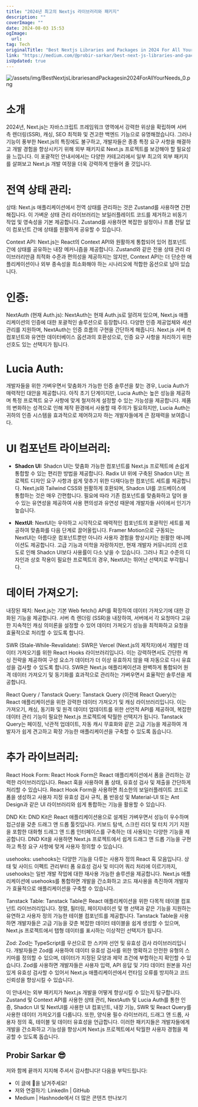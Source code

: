```yaml
---
title: "2024년 최고의 Nextjs 라이브러리와 패키지"
description: ""
coverImage: ""
date: 2024-08-03 15:53
ogImage: 
  url: 
tag: Tech
originalTitle: "Best Nextjs Libraries and Packages in 2024 For All Your Needs"
link: "https://medium.com/@probir-sarkar/best-next-js-libraries-and-packages-in-2024-for-all-your-needs-ae98e9689e06"
isUpdated: true
---
```






![/assets/img/BestNextjsLibrariesandPackagesin2024ForAllYourNeeds_0.png](/assets/img/BestNextjsLibrariesandPackagesin2024ForAllYourNeeds_0.png)

# 소개

2024년, Next.js는 자바스크립트 프레임워크 영역에서 강력한 위상을 확립하며 서버 측 렌더링(SSR), 캐싱, SEO 최적화 및 견고한 백엔드 기능으로 유명해졌습니다. 그러나 기능이 풍부한 Next.js의 특징에도 불구하고, 개발자들은 종종 특정 요구 사항을 해결하고 개발 경험을 향상시키기 위해 외부 패키지로 Next.js 프로젝트를 보강해야 할 필요성을 느낍니다. 이 포괄적인 안내서에서는 다양한 카테고리에서 일부 최고의 외부 패키지를 살펴보고 Next.js 개발 여정을 더욱 강력하게 만들어 줄 것입니다.

# 전역 상태 관리:

<div class="content-ad"></div>

상태: Next.js 애플리케이션에서 전역 상태를 관리하는 것은 Zustand를 사용하면 간편해집니다. 이 가벼운 상태 관리 라이브러리는 보일러플레이트 코드를 제거하고 비동기 작업 및 영속성을 기본 제공합니다. Zustand를 사용하면 복잡한 설정이나 프롭 전달 없이 컴포넌트 간에 상태를 원활하게 공유할 수 있습니다.

Context API: Next.js는 React의 Context API와 원활하게 통합되어 있어 컴포넌트 간에 상태를 공유하는 내장 메커니즘을 제공합니다. Zustand와 같은 전용 상태 관리 라이브러리만큼 최적화 수준과 편의성을 제공하지는 않지만, Context API는 더 단순한 애플리케이션이나 외부 종속성을 최소화해야 하는 시나리오에 적합한 옵션으로 남아 있습니다.

# 인증:

NextAuth (현재 Auth.js): NextAuth는 현재 Auth.js로 알려져 있으며, Next.js 애플리케이션의 인증에 대한 포괄적인 솔루션으로 등장합니다. 다양한 인증 제공업체와 세션 관리를 지원하며, NextAuth는 인증 흐름의 구현을 간단하게 해줍니다. Next.js 서버 측 컴포넌트와 유연한 데이터베이스 옵션과의 호환성으로, 인증 요구 사항을 처리하기 위한 선호도 있는 선택지가 됩니다.

<div class="content-ad"></div>

# Lucia Auth:

개발자들을 위한 가벼우면서 맞춤화가 가능한 인증 솔루션을 찾는 경우, Lucia Auth가 매력적인 대안을 제공합니다. 아직 초기 단계이지만, Lucia Auth는 높은 성능을 제공하며 특정 프로젝트 요구 사항에 맞게 철저하게 설정할 수 있는 가능성을 제공합니다. 제품의 변화하는 성격으로 인해 제작 환경에서 사용할 때 주의가 필요하지만, Lucia Auth는 귀하의 인증 시스템을 효과적으로 제어하고자 하는 개발자들에게 큰 잠재력을 보여줍니다.

# UI 컴포넌트 라이브러리:

- **Shadcn UI:** Shadcn UI는 맞춤화 가능한 컴포넌트를 Next.js 프로젝트에 손쉽게 통합할 수 있는 편리한 방법을 제공합니다. Radix UI 위에 구축된 Shadcn UI는 프로젝트 디자인 요구 사항과 쉽게 맞추기 위한 다재다능한 컴포넌트 세트를 제공합니다. Next.js와 Tailwind CSS와 원활하게 호환되며, Shadcn UI를 코드베이스에 통합하는 것은 매우 간편합니다. 필요에 따라 기존 컴포넌트를 맞춤화하고 덮어 쓸 수 있는 유연성을 제공하여 사용 편의성과 유연성 때문에 개발자들 사이에서 인기가 높습니다.

- **NextUI**: NextUI는 우아하고 시각적으로 매력적인 컴포넌트의 포괄적인 세트를 제공하여 맞춤화를 다음 단계로 끌어올립니다. Framer Motion으로 구동되는 NextUI는 아름다운 컴포넌트뿐만 아니라 사용자 경험을 향상시키는 원활한 애니메이션도 제공합니다. 고급 기능과 미학을 자랑하지만, 현재 개발자 커뮤니티의 선호도로 인해 Shadcn UI보다 사용률이 다소 낮을 수 있습니다. 그러나 최고 수준의 디자인과 상호 작용이 필요한 프로젝트의 경우, NextUI는 뛰어난 선택지로 부각됩니다.

<div class="content-ad"></div>

# 데이터 가져오기:

내장된 패치: Next.js는 기본 Web fetch() API를 확장하여 데이터 가져오기에 대한 강화된 기능을 제공합니다. 서버 측 렌더링 (SSR)을 내장하여, 서버에서 각 요청마다 고유한 지속적인 캐싱 의미론을 설정할 수 있어 데이터 가져오기 성능을 최적화하고 요청을 효율적으로 처리할 수 있도록 합니다.

SWR (Stale-While-Revalidate): SWR은 Vercel (Next.js의 제작자)에서 개발한 데이터 가져오기를 위한 React Hooks 라이브러리입니다. 이는 강력하면서도 간단한 캐싱 전략을 제공하여 구성 요소가 데이터가 더 이상 유효하지 않을 때 자동으로 다시 유효성을 검사할 수 있도록 합니다. SWR은 Next.js 애플리케이션과 완벽하게 통합되어 원격 데이터 가져오기 및 동기화를 효과적으로 관리하는 가벼우면서 효율적인 솔루션을 제공합니다.

React Query / Tanstack Query: Tanstack Query (이전에 React Query)는 React 애플리케이션을 위한 강력한 데이터 가져오기 및 캐싱 라이브러리입니다. 이는 가져오기, 캐싱, 동기화 및 원격 데이터 업데이트를 위한 선언적 API를 제공하여, 복잡한 데이터 관리 기능이 필요한 Next.js 프로젝트에 탁월한 선택지가 됩니다. Tanstack Query는 페이징, 낙관적 업데이트, 자동 캐시 무효화와 같은 고급 기능을 제공하여 개발자가 쉽게 견고하고 확장 가능한 애플리케이션을 구축할 수 있도록 돕습니다.

<div class="content-ad"></div>

# 추가 라이브러리:

React Hook Form: React Hook Form은 React 애플리케이션에서 폼을 관리하는 강력한 라이브러리입니다. React 훅을 사용하여 폼 상태, 유효성 검사 및 제출을 간단하게 처리할 수 있습니다. React Hook Form을 사용하면 최소한의 보일러플레이트 코드로 폼을 생성하고 사용자 지정 유효성 검사 규칙, 폼 반응성 및 Material-UI 또는 Ant Design과 같은 UI 라이브러리와 쉽게 통합하는 기능을 활용할 수 있습니다.

DND Kit: DND Kit은 React 애플리케이션용으로 설계된 가벼우면서 성능이 우수하며 접근성을 갖춘 드래그 앤 드롭 툴킷입니다. 키보드 탐색, 스크린 리더 및 터치 기기 지원을 포함한 대화형 드래그 앤 드롭 인터페이스를 구축하는 데 사용되는 다양한 기능을 제공합니다. DND Kit을 사용하면 Next.js 프로젝트에서 쉽게 드래그 앤 드롭 기능을 구현하고 특정 요구 사항에 맞게 사용자 정의할 수 있습니다.

usehooks: usehooks는 다양한 기능을 다루는 사용자 정의 React 훅 모음입니다. 상태 및 사이드 이펙트 관리부터 폼 유효성 검사 및 미디어 쿼리 처리에 이르기까지, usehooks는 일반 개발 작업에 대한 재사용 가능한 솔루션을 제공합니다. Next.js 애플리케이션에 usehooks를 통합하면 개발을 간소화하고 코드 재사용을 촉진하여 개발자가 효율적으로 애플리케이션을 구축할 수 있습니다.

<div class="content-ad"></div>

Tanstack Table: Tanstack Table은 React 애플리케이션을 위한 다목적 테이블 컴포넌트 라이브러리입니다. 정렬, 필터링, 페이지네이션 및 행 선택과 같은 기능을 지원하는 유연하고 사용자 정의 가능한 테이블 컴포넌트를 제공합니다. Tanstack Table을 사용하면 개발자들은 고급 기능을 갖춘 복잡한 데이터 테이블을 쉽게 생성할 수 있으며, Next.js 프로젝트에서 탭형 데이터를 표시하는 이상적인 선택지가 됩니다.

Zod: Zod는 TypeScript를 우선으로 한 스키마 선언 및 유효성 검사 라이브러리입니다. 개발자들은 Zod를 사용하여 데이터 유효성 검사를 위한 명확하고 안전한 유형의 스키마를 정의할 수 있으며, 데이터가 지정된 모양과 제약 조건에 부합하는지 확인할 수 있습니다. Zod를 사용하면 개발자들은 사용자 입력, API 응답 및 기타 데이터 원본을 자신 있게 유효성 검사할 수 있어서 Next.js 애플리케이션에서 런타임 오류를 방지하고 코드 신뢰성을 향상시킬 수 있습니다.

이 안내서는 외부 패키지가 Next.js 개발을 어떻게 향상시킬 수 있는지 탐구합니다. Zustand 및 Context API를 사용한 상태 관리, NextAuth 및 Lucia Auth를 통한 인증, Shadcn UI 및 NextUI를 사용한 UI 컴포넌트, 내장 기능, SWR 및 React Query를 사용한 데이터 가져오기를 다룹니다. 또한, 양식용 필수 라이브러리, 드래그 앤 드롭, 사용자 정의 훅, 테이블 및 데이터 유효성을 언급합니다. 이러한 패키지들은 개발자들에게 개발을 간소화하고 기능성을 향상시켜 Next.js 프로젝트에서 탁월한 사용자 경험을 제공할 수 있도록 돕습니다.

## Probir Sarkar 😎

<div class="content-ad"></div>

저와 함께 끝까지 지지해 주셔서 감사합니다! 다음을 부탁드립니다:

- 이 글에 👏을 남겨주세요!
- 저와 연결하기: LinkedIn | GitHub
- Medium | Hashnode에서 더 많은 콘텐츠 만나보기
